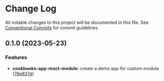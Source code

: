 # Change Log

All notable changes to this project will be documented in this file.
See [Conventional Commits](https://conventionalcommits.org) for commit guidelines.

## 0.1.0 (2023-05-23)

### Features

-   **cookbooks-app-react-module:** create a demo app for custom module ([78e837d](https://github.com/equinor/fusion-framework/commit/78e837dfe94305802095d36b3e9ca9050a20d5a7))
